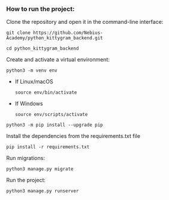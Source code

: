 ### How to run the project:

Clone the repository and open it in the command-line interface:

```
git clone https://github.com/Nebius-Academy/python_kittygram_backend.git
```

```
cd python_kittygram_backend
```

Create and activate a virtual environment:

```
python3 -m venv env
```

* If Linux/macOS

    ```
    source env/bin/activate
    ```

* If Windows

    ```
    source env/scripts/activate
    ```

```
python3 -m pip install --upgrade pip
```

Install the dependencies from the requirements.txt file

```
pip install -r requirements.txt
```

Run migrations:

```
python3 manage.py migrate
```

Run the project:

```
python3 manage.py runserver
```
